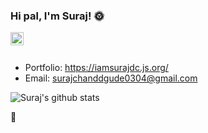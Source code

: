 ### Hi pal, I'm Suraj! :sun_with_face:


<a href="https://twitter.com/iamsurajdc">
  <img align="left" alt="Suraj Chandgude | Twitter" width="21px" src="https://raw.githubusercontent.com/anuraghazra/anuraghazra/master/assets/twitter.svg" />
</a>
<br />
<br />

- Portfolio: https://iamsurajdc.js.org/
- Email: surajchanddgude0304@gmail.com

![Suraj's github stats](https://github-readme-stats.vercel.app/api?username=iamsurajdc)

🌻

